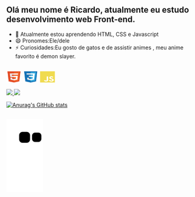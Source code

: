 ## Olá meu nome é Ricardo, atualmente eu estudo desenvolvimento web Front-end.
- 🌱  Atualmente estou aprendendo HTML, CSS e Javascript
- 😄  Pronomes:Ele/dele
- ⚡   Curiosidades:Eu gosto de gatos e de assistir animes , meu anime favorito é demon slayer.
<div style="display: inline_block"><br> 
  <img align="center" alt="Ricardo-HTML" height="30" width="40" src="https://raw.githubusercontent.com/devicons/devicon/master/icons/html5/html5-original.svg"> 
  <img align="center" alt="Ricardo-CSS" height="30" width="40" src="https://raw.githubusercontent.com/devicons/devicon/master/icons/css3/css3-original.svg"> 
  <img align="center" alt="Ricardo-Js" height="30" width="40" src="https://raw.githubusercontent.com/devicons/devicon/master/icons/javascript/javascript-plain.svg">
</div> <br> 

<div> 
  <a href = "mailto:rssricardo82@gmail.com">
    <img src="https://img.shields.io/badge/-Gmail-%23333?style=for-the-badge&logo=gmail&logoColor=white" target="_blank">
  </a> 
  <a href="https://www.linkedin.com/in/ricardo-dev13/" target="_blank">
    <img src="https://img.shields.io/badge/-LinkedIn-%230077B5?style=for-the-badge&logo=linkedin&logoColor=white" target="_blank">
  </a> 
</div>

[![Anurag's GitHub stats](https://github-readme-stats.vercel.app/api?username=RicSilva9&hide=contribs)](https://github.com/anuraghazra/github-readme-stats)

 ##

   ![Snake animation](https://github.com/RicSilva9/RicSilva9/blob/output/github-contribution-grid-snake.svg)


